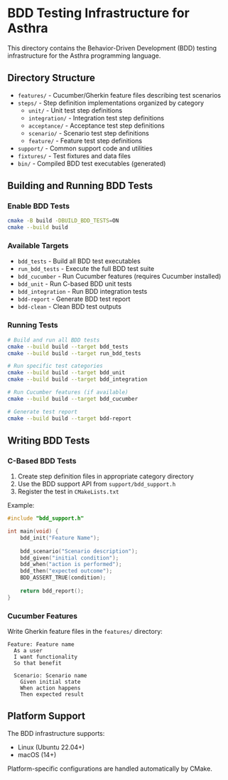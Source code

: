 # BDD Testing Infrastructure for Asthra

This directory contains the Behavior-Driven Development (BDD) testing infrastructure for the Asthra programming language.

## Directory Structure

- `features/` - Cucumber/Gherkin feature files describing test scenarios
- `steps/` - Step definition implementations organized by category
  - `unit/` - Unit test step definitions
  - `integration/` - Integration test step definitions
  - `acceptance/` - Acceptance test step definitions
  - `scenario/` - Scenario test step definitions
  - `feature/` - Feature test step definitions
- `support/` - Common support code and utilities
- `fixtures/` - Test fixtures and data files
- `bin/` - Compiled BDD test executables (generated)

## Building and Running BDD Tests

### Enable BDD Tests

```bash
cmake -B build -DBUILD_BDD_TESTS=ON
cmake --build build
```

### Available Targets

- `bdd_tests` - Build all BDD test executables
- `run_bdd_tests` - Execute the full BDD test suite
- `bdd_cucumber` - Run Cucumber features (requires Cucumber installed)
- `bdd_unit` - Run C-based BDD unit tests
- `bdd_integration` - Run BDD integration tests
- `bdd-report` - Generate BDD test report
- `bdd-clean` - Clean BDD test outputs

### Running Tests

```bash
# Build and run all BDD tests
cmake --build build --target bdd_tests
cmake --build build --target run_bdd_tests

# Run specific test categories
cmake --build build --target bdd_unit
cmake --build build --target bdd_integration

# Run Cucumber features (if available)
cmake --build build --target bdd_cucumber

# Generate test report
cmake --build build --target bdd-report
```

## Writing BDD Tests

### C-Based BDD Tests

1. Create step definition files in appropriate category directory
2. Use the BDD support API from `support/bdd_support.h`
3. Register the test in `CMakeLists.txt`

Example:
```c
#include "bdd_support.h"

int main(void) {
    bdd_init("Feature Name");
    
    bdd_scenario("Scenario description");
    bdd_given("initial condition");
    bdd_when("action is performed");
    bdd_then("expected outcome");
    BDD_ASSERT_TRUE(condition);
    
    return bdd_report();
}
```

### Cucumber Features

Write Gherkin feature files in the `features/` directory:

```gherkin
Feature: Feature name
  As a user
  I want functionality
  So that benefit

  Scenario: Scenario name
    Given initial state
    When action happens
    Then expected result
```

## Platform Support

The BDD infrastructure supports:
- Linux (Ubuntu 22.04+)
- macOS (14+)

Platform-specific configurations are handled automatically by CMake.